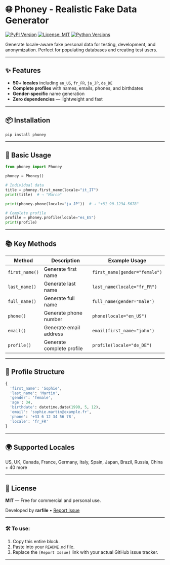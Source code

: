 # 🌐 Phoney - Realistic Fake Data Generator

[![PyPI Version](https://img.shields.io/pypi/v/phoney?color=blue)](https://pypi.org/project/phoney/)
[![License: MIT](https://img.shields.io/badge/License-MIT-green.svg)](https://opensource.org/licenses/MIT)
[![Python Versions](https://img.shields.io/pypi/pyversions/phoney)](https://pypi.org/project/phoney/)

Generate locale-aware fake personal data for testing, development, and anonymization. Perfect for populating databases and creating test users.

---

## ✨ Features

* **50+ locales** including `en_US`, `fr_FR`, `ja_JP`, `de_DE`
* **Complete profiles** with names, emails, phones, and birthdates
* **Gender-specific** name generation
* **Zero dependencies** — lightweight and fast

---

## 📦 Installation

```bash
pip install phoney
```

---

## 🚀 Basic Usage

```python
from phoney import Phoney

phoney = Phoney()

# Individual data
title = phoney.first_name(locale="it_IT")
print(title)  # → "Marco"

print(phoney.phone(locale="ja_JP"))  # → "+81 90-1234-5678"

# Complete profile
profile = phoney.profile(locale="es_ES")
print(profile)
```

---

## 📚 Key Methods

| Method         | Description               | Example Usage                 |
| -------------- | ------------------------- | ----------------------------- |
| `first_name()` | Generate first name       | `first_name(gender="female")` |
| `last_name()`  | Generate last name        | `last_name(locale="fr_FR")`   |
| `full_name()`  | Generate full name        | `full_name(gender="male")`    |
| `phone()`      | Generate phone number     | `phone(locale="en_US")`       |
| `email()`      | Generate email address    | `email(first_name="john")`    |
| `profile()`    | Generate complete profile | `profile(locale="de_DE")`     |

---

## 🧩 Profile Structure

```python
{
  'first_name': 'Sophie',
  'last_name': 'Martin',
  'gender': 'female',
  'age': 34,
  'birthdate': datetime.date(1990, 5, 12),
  'email': 'sophie.martin@example.fr',
  'phone': '+33 6 12 34 56 78',
  'locale': 'fr_FR'
}
```

---

## 🌍 Supported Locales

US, UK, Canada, France, Germany, Italy, Spain, Japan, Brazil, Russia, China + 40 more

---

## 📜 License

**MIT** — Free for commercial and personal use.

Developed by **rarfile** • [Report Issue](https://github.com/YTstyo/phoney/issues)

---

### 🛠️ To use:

1. Copy this entire block.
2. Paste into your `README.md` file.
3. Replace the `[Report Issue]` link with your actual GitHub issue tracker.

---